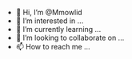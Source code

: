 - 👋 Hi, I’m @Mmowlid
- 👀 I’m interested in ...
- 🌱 I’m currently learning ...
- 💞️ I’m looking to collaborate on ...
- 📫 How to reach me ...

<!---
Mmowlid/Mmowlid is a ✨ special ✨ repository because its `README.md` (this file) appears on your GitHub profile.
You can click the Preview link to take a look at your changes.
--->
